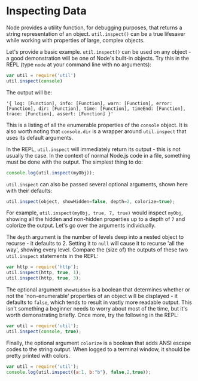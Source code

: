 # Inspecting Data

Node provides a utility function, for debugging purposes, that returns a string representation of an object.  `util.inspect()` can be a true lifesaver while working with properties of large, complex objects. 

Let's provide a basic example. `util.inspect()` can be used on any object - a good demonstration will be one of Node's built-in objects.  Try this in the REPL (type `node` at your command line with no arguments):

```javascript
var util = require('util')
util.inspect(console)
```

The output will be:

    '{ log: [Function], info: [Function], warn: [Function], error: [Function], dir: [Function], time: [Function], timeEnd: [Function], trace: [Function], assert: [Function] }'

This is a listing of all the enumerable properties of the `console` object.  It is also worth noting that `console.dir` is a wrapper around `util.inspect` that uses its default arguments.

In the REPL, `util.inspect` will immediately return its output - this is not usually the case.  In the context of normal Node.js code in a file, something must be done with the output.  The simplest thing to do:

```javascript
console.log(util.inspect(myObj));
```

`util.inspect` can also be passed several optional arguments, shown here with their defaults:

```javascript
util.inspect(object, showHidden=false, depth=2, colorize=true);
````

For example, `util.inspect(myObj, true, 7, true)` would inspect `myObj`, showing all the hidden and non-hidden properties up to a depth of `7` and colorize the output.  Let's go over the arguments individually.

The `depth` argument is the number of levels deep into a nested object to recurse - it defaults to 2.  Setting it to `null` will cause it to recurse 'all the way', showing every level.  Compare the (size of) the outputs of these two `util.inspect` statements in the REPL:

```javascript
var http = require('http');
util.inspect(http, true, 1);
util.inspect(http, true, 3);
````

The optional argument `showHidden` is a boolean that determines whether or not the 'non-enumerable' properties of an object will be displayed - it defaults to `false`, which tends to result in vastly more readable output.  This isn't something a beginner needs to worry about most of the time, but it's worth demonstrating briefly.  Once more, try the following in the REPL:

```javascript
var util = require('util');
util.inspect(console, true);
````

Finally, the optional argument `colorize` is a boolean that adds ANSI escape codes to the string output. When logged to a terminal window, it should be pretty printed with colors.

```javascript
var util = require('util');
console.log(util.inspect({a:1, b:"b"}, false,2,true));
```